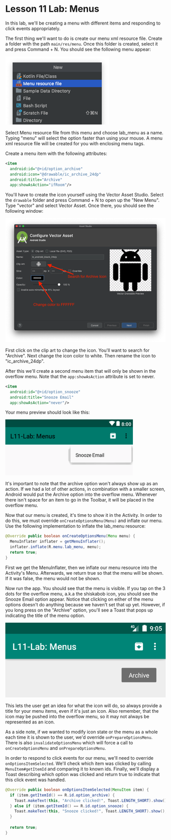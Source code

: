 # Lesson 11 Lab: Menus

In this lab, we'll be creating a menu with different items and responding to click events 
appropriately.

The first thing we'll want to do is create our menu xml resource file. Create a folder with the path
`main/res/menu`. Once this folder is created, select it and press Command + N. You should see the 
following menu appear:

![new_menu]

Select Menu resource file from this menu and choose lab_menu as a name. Typing "menu" will select 
the option faster than using your mouse. A menu xml resource file will be created for you with 
enclosing menu tags. 

Create a menu item with the following attributes:

```xml
<item
  android:id="@+id/option_archive"
  android:icon="@drawable/ic_archive_24dp"
  android:title="Archive"
  app:showAsAction="ifRoom"/>
```

You'll have to create the icon yourself using the Vector Asset Studio. Select the `drawable` folder 
and press Command + N to open up the "New Menu". Type "vector" and select Vector Asset. Once there,
you should see the following window:

![create_vector_asset]

First click on the clip art to change the icon. You'll want to search for "Archive". Next change the 
icon color to white. Then rename the icon to "ic_archive_24dp".

After this we'll create a second menu item that will only be shown in the overflow menu. Note that 
the `app:showAsAction` attribute is set to never. 

```xml
<item
  android:id="@+id/option_snooze"
  android:title="Snooze Email"
  app:showAsAction="never"/>
```

Your menu preview should look like this:

![lab_menu]

It's important to note that the archive option won't always show up as an action. If we had a lot of 
other actions, in combination with a smaller screen, Android would put the Archive option into the 
overflow menu. Whenever there isn't space for an item to go in the Toolbar, it will be placed in the 
overflow menu.

Now that our menu is created, it's time to show it in the Activity. In order to do this, we must 
override `onCreateOptionsMenu(Menu)` and inflate our menu. Use the following implementation to 
inflate the lab_menu resource:

```java
@Override public boolean onCreateOptionsMenu(Menu menu) {
  MenuInflater inflater = getMenuInflater();
  inflater.inflate(R.menu.lab_menu, menu);
  return true;
}
```

First we get the MenuInflater, then we inflate our menu resource into the Activity's Menu. 
Afterwards, we return true so that the menu will be shown. If it was false, the menu would not be 
shown.

Now run the app. You should see that the menu is visible. If you tap on the 3 dots for the overflow 
menu, a.k.a the shiskabob icon, you should see the Snooze Email option appear. Notice that clicking 
on either of the menu options doesn't do anything because we haven't set that up yet. However, if 
you long press on the "Archive" option, you'll see a Toast that pops up indicating the title of the 
menu option.

![menu_toast]

This lets the user get an idea for what the icon will do, so always provide a title for your menu 
items, even if it's just an icon. Also remember, that the icon may be pushed into the overflow menu, 
so it may not always be represented as an icon.

As a side note, if we wanted to modify icon state or the menu as a whole each time it is shown to 
the user, we'd override `onPrepareOptionsMenu`. There is also `invalidateOptionsMenu` which will 
force a call to `onCreateOptionsMenu` and `onPrepareOptionsMenu`.

In order to respond to click events for our menu, we'll need to override `onOptionsItemSelected`. 
We'll check which item was clicked by calling `MenuItem#getItemId` and comparing it to known ids. 
Finally, we'll display a Toast describing which option was clicked and return true to indicate that 
this click event was handled.

```java
@Override public boolean onOptionsItemSelected(MenuItem item) {
  if (item.getItemId() == R.id.option_archive) {
    Toast.makeText(this, "Archive clicked!", Toast.LENGTH_SHORT).show();
  } else if (item.getItemId() == R.id.option_snooze) {
    Toast.makeText(this, "Snooze clicked!", Toast.LENGTH_SHORT).show();
  }

  return true;
}
```
  

[new_menu]: new_menu.png "New Menu"
[create_vector_asset]: vector_asset_studio.png "Create Vector Asset"
[lab_menu]: lab_menu.png "Menu Preview"
[menu_toast]: menu_toast.png "Menu Label in a Toast"
